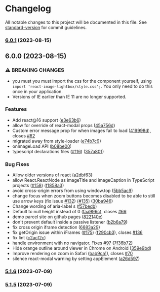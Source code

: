 # Changelog

All notable changes to this project will be documented in this file. See [standard-version](https://github.com/conventional-changelog/standard-version) for commit guidelines.

### [6.0.1](https://github.com/Bravemobin/react-image-lightbox/compare/v6.0.0...v6.0.1) (2023-08-15)

## 6.0.0 (2023-08-15)


### ⚠ BREAKING CHANGES

* you must you must import the css for the component yourself,
using `import 'react-image-lightbox/style.css';`. You only need to do this
once in your application.
* Versions of IE earlier than IE 11 are no longer supported.

### Features

* Add react@16 support ([e3e63b6](https://github.com/Bravemobin/react-image-lightbox/commit/e3e63b69a66590a83d913d69ea9c05f921023c1a))
* allow for override of react-modal props ([45a756d](https://github.com/Bravemobin/react-image-lightbox/commit/45a756d69a459a59281d4e2f90fe429402abf26a))
* Custom error message prop for when images fail to load ([419998d](https://github.com/Bravemobin/react-image-lightbox/commit/419998d94d449c305a4482d576753503f8da0b63)), closes [#82](https://github.com/Bravemobin/react-image-lightbox/issues/82)
* migrated away from style-loader ([e74b7c9](https://github.com/Bravemobin/react-image-lightbox/commit/e74b7c99eb4642a42631d2372b46645f044b8414))
* onImageLoad API ([b08be00](https://github.com/Bravemobin/react-image-lightbox/commit/b08be0081f2c4b99f4003105a2d1f3cfb4d0ce80))
* typescript declarations files ([#116](https://github.com/Bravemobin/react-image-lightbox/issues/116)) ([357a801](https://github.com/Bravemobin/react-image-lightbox/commit/357a801f1f799325708e36b281d332bdc73ed4b4))


### Bug Fixes

* Allow older versions of react ([a2dbf63](https://github.com/Bravemobin/react-image-lightbox/commit/a2dbf633873f72ccdeae9b57770e278a1a6167ed))
* allow React.ReactNode as imageTitle and imageCaption in TypeScript projects ([#158](https://github.com/Bravemobin/react-image-lightbox/issues/158)) ([f1858a3](https://github.com/Bravemobin/react-image-lightbox/commit/f1858a3efe25b66b850565b308688669bd7bab66))
* avoid cross-origin errors from using window.top ([5bb5ac9](https://github.com/Bravemobin/react-image-lightbox/commit/5bb5ac9cc06c7cb5a7447c74060c3e9c3f44fb07))
* change focus when zoom buttons becomes disabled to be able to still use arrow keys (fix issue [#132](https://github.com/Bravemobin/react-image-lightbox/issues/132)) ([#135](https://github.com/Bravemobin/react-image-lightbox/issues/135)) ([30ba946](https://github.com/Bravemobin/react-image-lightbox/commit/30ba9466e3b18cacf9f1647c7a3b33ae54348b2c))
* Change wording of aria-label s ([f57bedb](https://github.com/Bravemobin/react-image-lightbox/commit/f57bedb002ca29f8641de29cf1a08536880154ae))
* Default to null height instead of 0 ([faa996c](https://github.com/Bravemobin/react-image-lightbox/commit/faa996c1e767faa67b56118ead25ff1059bcd83f)), closes [#66](https://github.com/Bravemobin/react-image-lightbox/issues/66)
* demo parcel site on github pages ([822140e](https://github.com/Bravemobin/react-image-lightbox/commit/822140ed665f55f664c1a5ea851f6b3aeaed31db))
* don't prevent default inside a passive listener ([b2b6a79](https://github.com/Bravemobin/react-image-lightbox/commit/b2b6a798671de7027635123baec8584e3fefaaf2))
* fix cross origin iframe detection ([6683a29](https://github.com/Bravemobin/react-image-lightbox/commit/6683a29639f0df2609849d9c71f7da0fa08a4882))
* fix getOrigin issue within iFrames ([#175](https://github.com/Bravemobin/react-image-lightbox/issues/175)) ([f290cb3](https://github.com/Bravemobin/react-image-lightbox/commit/f290cb344ac89f6359b39c0fd4ab8fe00bb36205)), closes [#136](https://github.com/Bravemobin/react-image-lightbox/issues/136)
* fix lint ([c2acf2c](https://github.com/Bravemobin/react-image-lightbox/commit/c2acf2ccd86610ad89f3af497e4eefc911da68ac))
* handle environment with no navigator. Fixes [#97](https://github.com/Bravemobin/react-image-lightbox/issues/97) ([7f36b72](https://github.com/Bravemobin/react-image-lightbox/commit/7f36b72b3ab82b3fca3de2b6d000c89a2d81d8aa))
* Hide orange outline around viewer in Chrome on Android ([359e9bd](https://github.com/Bravemobin/react-image-lightbox/commit/359e9bdc359a306a6be326f02632770ab6d3cf56))
* Improve rendering on zoom in Safari ([bab9ca1](https://github.com/Bravemobin/react-image-lightbox/commit/bab9ca146da0d9988352dd9d24b6393c911be073)), closes [#70](https://github.com/Bravemobin/react-image-lightbox/issues/70)
* silence react-modal warning by setting appElement ([a26d597](https://github.com/Bravemobin/react-image-lightbox/commit/a26d5978b623019ff87920aeaf82f5af9c0a59bf))

### [5.1.6](https://github.com/Bravemobin/react-image-lightbox/compare/v5.1.5...v5.1.6) (2023-07-09)

### [5.1.5](https://github.com/Bravemobin/react-image-lightbox/compare/v5.1.4...v5.1.5) (2023-07-09)
